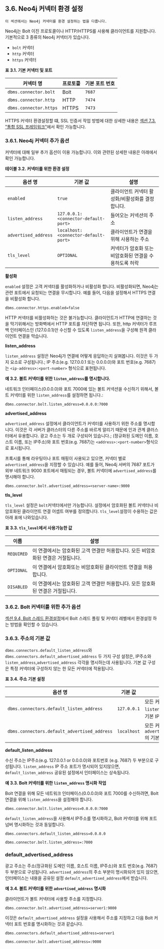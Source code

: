 
## 3.6. Neo4j 커넥터 환경 설정 

```
이 섹션에서는 Neo4j 커넥터를 환경 설정하는 법을 다룹니다. 
```

Neo4j는 Bolt 이진 프로토콜이나 HTTP/HTTPS를 사용해 클라이언트를 지원합니다. 기본적으로 3 종류의 Neo4j 커넥터가 있습니다. 

+ ```bolt``` 커넥터
+ ```http``` 커넥터
+ ```https``` 커넥터


**표 3.1. 기본 커넥터 및 포트**

 | 커넥터 명                   | 프로토콜 | 기본 포트 번호 |
| --------------------------- | -------- | -------------- |
| ```dbms.connector.bolt```   | Bolt     | ```7687```     |
| ```dbms.connector.http```   | HTTP     | ```7474```     |
| ```dbms.connector.https``` | HTTPS    | ```7473```     |

HTTPS 커넥터 환경설정할 떄, SSL 인증서 작업 방법에 대한 상세한 내용은 [섹션 7.3. "통합 SSL 프레임워크"](../security/ssl-framework.md)에서 확인 가능합니다. 

### 3.6.1. Neo4j 커넥터 추가 옵션 

커넥터에 대해 일부 추가 옵션이 이용 가능합니다. 이와 관련된 상세한 내용은 아래에서 확인 가능합니다. 

**테이블 3.2. 커넥터를 위한 환경 설정**

| 옵션 명                  | 기본 값                                   | 설명                                                   |
| ------------------------ | ----------------------------------------- | ------------------------------------------------------ |
| ```enabled```            | ```true```                                | 클라이언트 커넥터 활성화/비활성화를 결정합니다.        |
| ```listen_address```     | ```127.0.0.1:<connector-default-port>``` | 들어오는 커넥션의 주소                                 |
| ```advertised_address``` | ```localhost:<connector-default-port>``` | 클라이언트가 연결을 위해 사용하는 주소              |
| ```tls_level```          | ```OPTIONAL```                           | 커넥터가 암호화 또는 비암호화된 연결을 수용하도록 허락 |

**활성화**

```enabled``` 설정은 고객 커넥터를 활성화하거나 비활성화 합니다. 비활성화되면, Neo4j는 관련 포트에서 요청되는 연결을 무시합니다. 예를 들어, 다음을 설정해서 HTTPS 연결을 비활성화 합니다.  

```dbms.connector.https.enabled=false```

HTTP 커넥터를 비활성화하는 것은 불가능합니다. 
클라이언트가 HTTP에 연결하는 것을 막기위해서는 방화벽에서 HTTP 포트를 차단하면 됩니다. 또한, http 커넥터가 루프백 인터페이스인 (127.0.0.1)만 수신할 수 있도록 ```listen_address```을 구성해 원격 클라이언트 연결을 막습니다.  

**listen_address**

```listen_address``` 설정은 Neo4j가 연결에 어떻게 응답하는지 살펴봅니다. 이것은 두 가지 요소로 구성됩니다.; IP 주소(e.g. 127.0.0.1 또는 0.0.0.0)와 포트 번호(e.g. 7687)는 ```<ip-address>:<port-number>``` 형식으로 표현됩니다.


**예 3.2. 볼트 커넥터를 위한 ```listen_address```를 명시합니다.**

네트워크 인터페이스(0.0.0.0)와 포트 7000에 있는 볼트 커넥션을 수신하기 위해서, 볼트 커넥터를 위한 ```listen_address```를 설정하면 됩니다.:

```
dbms.connector.bolt.listen_address=0.0.0.0:7000
```

**advertised_address**

```advertised_address``` 설정에서 클라이언트가 커넥터를 사용하기 위한 주소를 명시합니다. 이것은 각 서버가 클러스터의 다른 주소를 바르게 알리기 때문에 인과 관계 클러스터에서 유용합니다. 광고 주소는 두 개로 구성되어 있습니다.; (정규화된 도메인 이름, 호스트 이름, 또는 IP주소)와 포트 번호(e.g. 7687)는 ```<address>:<port-number>```형식으로 표시됩니다.

프록시를 통해 라우팅이나 포트 매핑이 사용되고 있으면, 커넥터 별로 ```advertised_address```을 지정할 수 있습니다. 예를 들어, Neo4j 서버의 7687 포트가 외부 네트워크 9000 포트에서 매핑되는 경우, 볼트 커넥터에 ```advertised_address```를 명시해야 합니다. 

```dbms.connector.bolt.advertised_address=<server-name>:9000```

**tls_level**

```tls_level``` 설정은 ```bolt```커넥터에서만 가능합니다. 설정에서 암호화된 볼트 커넥터나 비암호화된 클라이언트 연결 어셉트 여부를 정의합니다. ```tls_level```설정이 수용하는 값은 아래 표에 나와있습니다.


**표 3.3. ```tls_level```에서 사용가능한 값**

| 이름           | 설명                                                         |
| -------------- | ------------------------------------------------------------ |
| ```REQUIRED``` | 이 연결에서는 암호화된 고객 연결만 허용합니다. 모든 비암호화된 연결은 거절됩니다. |
| ```OPTIONAL``` | 이 연결에서 암호화또는 비암호화된 클라이언트 연결을 허용합니다. |
| ```DISABLED``` | 이 연결에서는 암호화된 고객 연결만 허용합니다. 모든 암호화된 연결은 거절됩니다. |

### 3.6.2. Bolt 커넥터를 위한 추가 옵션

[섹션 9.4, Bolt 스레드 환경설정](/performance/bolt-thread-pool-configuration.md)에서 Bolt 스레드 폴링 및 커넥터 레벨에서 환경설정 하는 방법을 확인할 수 있습니다. 

### 3.6.3. 주소의 기본 값

```dbms.connectors.default_listen_address```와 ```dbms.connectors.default_advertised_address``` 두 가지 구성 설정은, IP주소와 ```listen_address```,```advertised_address``` 각각을 명시하는데 사용됩니다. 기본 값 구성은 특정 커넥터에 구성하지 않는 한 모든 커넥터에 적용됩니다. 

**표 3.4. 주소 기본 설정**
 
| 옵션 명                                           | 기본 값          | 설명                                              |
| ------------------------------------------------- | ---------------- | ------------------------------------------------- |
| ```dbms.connectors.default_listen_address```     | ```127.0.0.1``` | 모든 커넥터 ```listen_address```의 기본 IP 주소  |
| ```dbms.connectors.default_advertised_address``` | ```localhost``` | 모든 커넥터 ```advertised_address```의 기본 주소 |


**default_listen_address**

수신 주소는 IP주소(e.g. 127.0.0.1 or 0.0.0.0)와 포트번호 (e.g. 7687) 두 부분으로 구성됩니다. ```listen_address``` IP 주소 포트가 명시되어 있지않으면, ```default_listen_address``` 공유된 설정에서 인터페이스는 상속됩니다.


**예 3.3. Bolt 커넥터를 위한 ```listen_address``` 명시화 작업**

Bolt 연결을 위해 모든 네트워크 인터페이스(0.0.0.0)와 포트 7000를 수신하려면, Bolt 연결을 위해 ```listen_address```을 설정해야 합니다. 

```
dbms.connector.bolt.listen_address=0.0.0.0:7000
```

```default_listen_address```을 사용해서 IP주소를 명시화하고, Bolt 커넥터를 위해  포트 넘버 명시화하는 것과 동일합니다. 

```
dbms.connectors.default_listen_address=0.0.0.0

dbms.connector.bolt.listen_address=:7000
```

### default_advertised_address

광고 주소는 주소(정규화된 도메인 이름, 호스트 이름, IP주소)와 포트 번호(e.g. 7687) 두 부분으로 구성됩니다. ```advertised_address```의 주소 부분이 명시화되어 있지 않으면, 인터페이스는 내용을 공유된 설정 ```default_advertised_address```에서 받습니다. 


**예 3.4. 볼트 커넥터를 위한 ```advertised_address``` 명시화**

클라이언트가 볼트 커넥터에 사용할 주소를 지정합니다. 

```
dbms.connector.bolt.advertised_address=server1:9000
```

이것은 ```default_advertised_address``` 설정을 사용해서 주소를 지정하고 다음 Bolt 커넥터 포트 번호를 명시화하는 것과 같습니다. 

```
dbms.connectors.default_advertised_address=server1

dbms.connector.bolt.advertised_address=:9000
```
